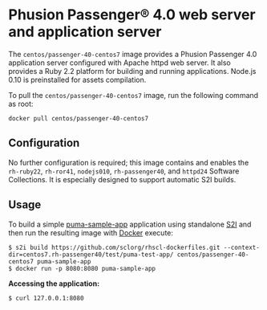 Phusion Passenger® 4.0 web server and application server
========================================================

The `centos/passenger-40-centos7` image provides a Phusion Passenger 4.0 application server configured with Apache httpd web server. It also provides a Ruby 2.2 platform for building and running applications. Node.js 0.10 is preinstalled for assets compilation.

To pull the `centos/passenger-40-centos7` image, run the following command as root:
```
docker pull centos/passenger-40-centos7
```

Configuration
-------------
No further configuration is required; this image contains and enables the `rh-ruby22`, `rh-ror41`, `nodejs010`, `rh-passenger40`, and `httpd24` Software Collections. It is especially designed to support automatic S2I builds.


Usage
---------------------
To build a simple [puma-sample-app](https://github.com/sclorg/rhscl-dockerfiles/tree/master/centos7.rh-passenger40/test/puma-test-app) application
using standalone [S2I](https://github.com/openshift/source-to-image) and then run the
resulting image with [Docker](http://docker.io) execute:

```
$ s2i build https://github.com/sclorg/rhscl-dockerfiles.git --context-dir=centos7.rh-passenger40/test/puma-test-app/ centos/passenger-40-centos7 puma-sample-app
$ docker run -p 8080:8080 puma-sample-app
```

**Accessing the application:**
```
$ curl 127.0.0.1:8080
```

